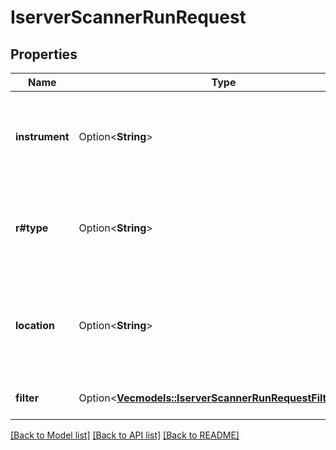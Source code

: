 # IserverScannerRunRequest

## Properties

Name | Type | Description | Notes
------------ | ------------- | ------------- | -------------
**instrument** | Option<**String**> | Instrument type as the target of the market scanner request. Found in the “instrument_list” section of the /iserver/scanner/params response. | [optional]
**r#type** | Option<**String**> | Scanner value the market scanner is sorted by. Based on the “scan_type_list” section of the /iserver/scanner/params response. | [optional]
**location** | Option<**String**> | Location value the market scanner is searching through. Based on the “location_tree” section of the /iserver/scanner/params response. | [optional]
**filter** | Option<[**Vec<models::IserverScannerRunRequestFilterInner>**](iserverScannerRunRequest_filter_inner.md)> | Contains any additional filters that should apply to response. | [optional]

[[Back to Model list]](../README.md#documentation-for-models) [[Back to API list]](../README.md#documentation-for-api-endpoints) [[Back to README]](../README.md)


